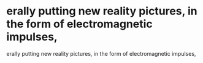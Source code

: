 # erally putting new reality pictures, in the form of electromagnetic impulses,

erally putting new reality pictures, in the form of electromagnetic impulses,